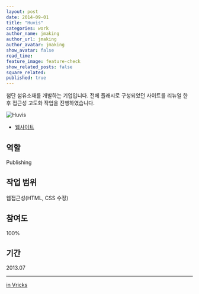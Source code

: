 ```yaml
---
layout: post
date: 2014-09-01
title: "Huvis"
categories: work
author_name: jmaking
author_url: jmaking
author_avatar: jmaking
show_avatar: false
read_time: 
feature_image: feature-check
show_related_posts: false
square_related: 
published: true
---
```


첨단 섬유소재를 개발하는 기업입니다.
전체 플래시로 구성되었던 사이트를 리뉴얼 한 후 접근성 고도화 작업을 진행하였습니다.

![Huvis]({{site.url}}/{{site.baseurl}}img/post-assets/work-huvis.png)

- [웹사이트](https://www.huvis.com)

## 역할
Publishing

## 작업 범위
웹접근성(HTML, CSS 수정)

## 참여도
100%

## 기간
2013.07

---
[in Vricks](http://www.vricks.com/vrhome/view.asp?seq=65&pt=3)